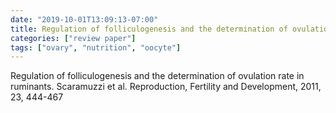```yaml
---
date: "2019-10-01T13:09:13-07:00"
title: Regulation of folliculogenesis and the determination of ovulation rate in ruminants
categories: ["review paper"]
tags: ["ovary", "nutrition", "oocyte"]
---
```

Regulation of folliculogenesis and the determination of ovulation rate in ruminants.
Scaramuzzi et al. Reproduction, Fertility and Development, 2011, 23, 444-467
